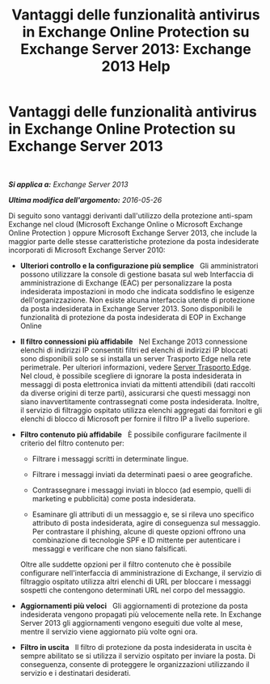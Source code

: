 ﻿---
title: 'Vantaggi delle funzionalità antivirus in Exchange Online Protection su Exchange Server 2013: Exchange 2013 Help'
TOCTitle: Vantaggi delle funzionalità antivirus in Exchange Online Protection su Exchange Server 2013
ms:assetid: 00e37a3c-3fbc-488f-bdad-d52a3c80fd72
ms:mtpsurl: https://technet.microsoft.com/it-it/library/JJ673032(v=EXCHG.150)
ms:contentKeyID: 50479896
ms.date: 05/22/2018
mtps_version: v=EXCHG.150
ms.translationtype: MT
---

# Vantaggi delle funzionalità antivirus in Exchange Online Protection su Exchange Server 2013

 

_**Si applica a:** Exchange Server 2013_

_**Ultima modifica dell'argomento:** 2016-05-26_

Di seguito sono vantaggi derivanti dall'utilizzo della protezione anti-spam Exchange nel cloud (Microsoft Exchange Online o Microsoft Exchange Online Protection ) oppure Microsoft Exchange Server 2013, che include la maggior parte delle stesse caratteristiche protezione da posta indesiderate incorporati di Microsoft Exchange Server 2010:

  - **Ulteriori controllo e la configurazione più semplice**   Gli amministratori possono utilizzare la console di gestione basata sul web Interfaccia di amministrazione di Exchange (EAC) per personalizzare la posta indesiderata impostazioni in modo che indicata soddisfino le esigenze dell'organizzazione. Non esiste alcuna interfaccia utente di protezione da posta indesiderata in Exchange Server 2013. Sono disponibili le funzionalità di protezione da posta indesiderata di EOP in Exchange Online

  - **Il filtro connessioni più affidabile**   Nel Exchange 2013 connessione elenchi di indirizzi IP consentiti filtri ed elenchi di indirizzi IP bloccati sono disponibili solo se si installa un server Trasporto Edge nella rete perimetrale. Per ulteriori informazioni, vedere [Server Trasporto Edge](edge-transport-servers-exchange-2013-help.md). Nel cloud, è possibile scegliere di ignorare la posta indesiderata in messaggi di posta elettronica inviati da mittenti attendibili (dati raccolti da diverse origini di terze parti), assicurarsi che questi messaggi non siano inavvertitamente contrassegnati come posta indesiderata. Inoltre, il servizio di filtraggio ospitato utilizza elenchi aggregati dai fornitori e gli elenchi di blocco di Microsoft per fornire il filtro IP a livello superiore.

  - **Filtro contenuto più affidabile**   È possibile configurare facilmente il criterio del filtro contenuto per:
    
      - Filtrare i messaggi scritti in determinate lingue.
    
      - Filtrare i messaggi inviati da determinati paesi o aree geografiche.
    
      - Contrassegnare i messaggi inviati in blocco (ad esempio, quelli di marketing e pubblicità) come posta indesiderata.
    
      - Esaminare gli attributi di un messaggio e, se si rileva uno specifico attributo di posta indesiderata, agire di conseguenza sul messaggio. Per contrastare il phishing, alcune di queste opzioni offrono una combinazione di tecnologie SPF e ID mittente per autenticare i messaggi e verificare che non siano falsificati.
    
    Oltre alle suddette opzioni per il filtro contenuto che è possibile configurare nell'interfaccia di amministrazione di Exchange, il servizio di filtraggio ospitato utilizza altri elenchi di URL per bloccare i messaggi sospetti che contengono determinati URL nel corpo del messaggio.

  - **Aggiornamenti più veloci**   Gli aggiornamenti di protezione da posta indesiderata vengono propagati più velocemente nella rete. In Exchange Server 2013 gli aggiornamenti vengono eseguiti due volte al mese, mentre il servizio viene aggiornato più volte ogni ora.

  - **Filtro in uscita**   Il filtro di protezione da posta indesiderata in uscita è sempre abilitato se si utilizza il servizio ospitato per inviare la posta. Di conseguenza, consente di proteggere le organizzazioni utilizzando il servizio e i destinatari desiderati.

